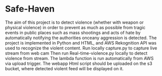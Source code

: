 # Safe-Haven
The aim of this project is to detect violence (whether with weapon or physical violence) in order to prevent as much as possible from tragic events in public places such as mass shootings and acts of hate by automatically notifying the authorities onceany aggression is detected. The project is implemented in Python and HTML, and AWS Rekognition API was used to recognize the violent content.
Run locally capture.py to capture live stream from web cam
Then run Real-time-violence.py locally to detect violence from stream. The lambda function is run automatically from AWS via upload trigger. The webapp Html script should be uploaded on the s3 bucket, where detected violent feed will be displayed on it.
